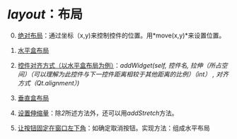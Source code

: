 # *layout*：布局

0. [绝对布局](../00-AbsoluteLayoutDemo.py)：通过坐标（x,y)来控制控件的位置。用*move(x,y)*来设置位置。

1. [水平盒布局](../01-HBoxLayoutDemo.py)

2. [控件对齐方式（以水平盒布局为例）](../02-HBoxLayoutAlignDemo.py)：*addWidget(self, 控件名, 拉伸（所占空间）（可以理解为此控件与下一控件距离相较于其他距离的比例）（int） , 对齐方式（Qt.alignment）)*

3. [垂直盒布局](../03-VBoxLayoutDemo.py)

4. [设置伸缩量](../04-StretchDemo.py)：除*2*所述方法外，还可以用*addStretch*方法。

5. [让按钮固定在窗口左下角](../05-RightButtomButtonDemo.py)：如确定取消按钮。实现方法：组成水平布局